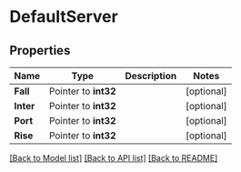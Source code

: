 # DefaultServer

## Properties

Name | Type | Description | Notes
------------ | ------------- | ------------- | -------------
**Fall** | Pointer to **int32** |  | [optional] 
**Inter** | Pointer to **int32** |  | [optional] 
**Port** | Pointer to **int32** |  | [optional] 
**Rise** | Pointer to **int32** |  | [optional] 

[[Back to Model list]](../README.md#documentation-for-models) [[Back to API list]](../README.md#documentation-for-api-endpoints) [[Back to README]](../README.md)


